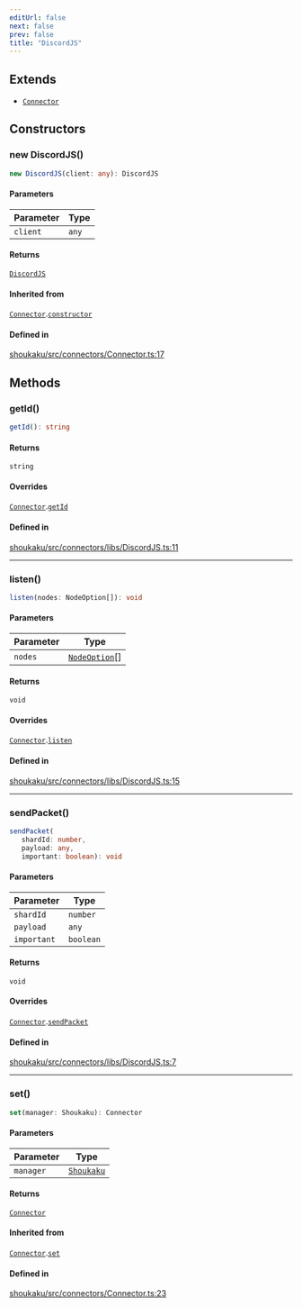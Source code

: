 ```yaml
---
editUrl: false
next: false
prev: false
title: "DiscordJS"
---
```


## Extends

- [`Connector`](/api/classes/connector/)

## Constructors

<a id="constructors" name="constructors"></a>

### new DiscordJS()

```ts
new DiscordJS(client: any): DiscordJS
```

#### Parameters

| Parameter | Type |
| ------ | ------ |
| `client` | `any` |

#### Returns

[`DiscordJS`](/api/namespaces/connectors/classes/discordjs/)

#### Inherited from

[`Connector`](/api/classes/connector/).[`constructor`](/api/classes/connector/#constructors)

#### Defined in

[shoukaku/src/connectors/Connector.ts:17](https://github.com/shipgirlproject/shoukaku/blob/049b5dc536f3b28e41c5423a707d8a02ac9377a7/src/connectors/Connector.ts#L17)

## Methods

<a id="getid" name="getid"></a>

### getId()

```ts
getId(): string
```

#### Returns

`string`

#### Overrides

[`Connector`](/api/classes/connector/).[`getId`](/api/classes/connector/#getid)

#### Defined in

[shoukaku/src/connectors/libs/DiscordJS.ts:11](https://github.com/shipgirlproject/shoukaku/blob/049b5dc536f3b28e41c5423a707d8a02ac9377a7/src/connectors/libs/DiscordJS.ts#L11)

***

<a id="listen" name="listen"></a>

### listen()

```ts
listen(nodes: NodeOption[]): void
```

#### Parameters

| Parameter | Type |
| ------ | ------ |
| `nodes` | [`NodeOption`](/api/interfaces/nodeoption/)[] |

#### Returns

`void`

#### Overrides

[`Connector`](/api/classes/connector/).[`listen`](/api/classes/connector/#listen)

#### Defined in

[shoukaku/src/connectors/libs/DiscordJS.ts:15](https://github.com/shipgirlproject/shoukaku/blob/049b5dc536f3b28e41c5423a707d8a02ac9377a7/src/connectors/libs/DiscordJS.ts#L15)

***

<a id="sendpacket" name="sendpacket"></a>

### sendPacket()

```ts
sendPacket(
   shardId: number, 
   payload: any, 
   important: boolean): void
```

#### Parameters

| Parameter | Type |
| ------ | ------ |
| `shardId` | `number` |
| `payload` | `any` |
| `important` | `boolean` |

#### Returns

`void`

#### Overrides

[`Connector`](/api/classes/connector/).[`sendPacket`](/api/classes/connector/#sendpacket)

#### Defined in

[shoukaku/src/connectors/libs/DiscordJS.ts:7](https://github.com/shipgirlproject/shoukaku/blob/049b5dc536f3b28e41c5423a707d8a02ac9377a7/src/connectors/libs/DiscordJS.ts#L7)

***

<a id="set" name="set"></a>

### set()

```ts
set(manager: Shoukaku): Connector
```

#### Parameters

| Parameter | Type |
| ------ | ------ |
| `manager` | [`Shoukaku`](/api/classes/shoukaku/) |

#### Returns

[`Connector`](/api/classes/connector/)

#### Inherited from

[`Connector`](/api/classes/connector/).[`set`](/api/classes/connector/#set)

#### Defined in

[shoukaku/src/connectors/Connector.ts:23](https://github.com/shipgirlproject/shoukaku/blob/049b5dc536f3b28e41c5423a707d8a02ac9377a7/src/connectors/Connector.ts#L23)
